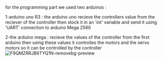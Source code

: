 for the programming part we used two arduinos :

1-arduino uno R3  : the arduino uno recieve the controllers value from the reciever of the controller then stock it in an 'int' variable and send it using  'UART' connection to
arduino Mega 2560 

2-the arduino mega : recieve the values of the controller from the first arduino then using these values it controlles the motors and the servo motors so it can be controlled by the controller ![F9QMZRRJB6TYQ1N-removebg-preview](https://github.com/Cheeth5/EUROBOT-2024/assets/117034442/f92a313f-5aa8-4b4c-97f7-c1c88e51d5bd)
